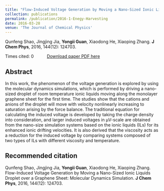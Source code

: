 ```yaml
---
title: "Flow-Induced Voltage Generation by Moving a Nano-Sized Ionic Liquids Droplet over a Graphene Sheet: Molecular Dynamics Simulation"
collection: publications
permalink: /publication/2016-1-Enegy-Harvesting
date: 2016-03-28
venue: 'The Journal of Chemical Physics'
---
```


Qunfeng Shao, Jingjing Jia, <b>Yongii Guan</b>, Xiaodong He, Xiaoping Zhang. <b>J Chem Phys</b>, 2016, 144(12): 124703.

Times cited: 0 &nbsp; &nbsp; &nbsp; &nbsp; &nbsp; [Download paper PDF here](https://github.com/Yongji-Guan/Yongji-Guan.github.io/blob/master/files/2016-1.pdf) 

## Abstract
In this work, the phenomenon of the voltage generation is explored by using the molecular dynamics simulations, which is performed by driving a nano-sized droplet of room temperature ionic liquids moving along the monolayer graphene sheet for the first time. The studies show that the cations and anions of the droplet will move with velocity nonlinearly increasing to saturation arising by the force balance. The traditional equation for calculating the induced voltage is developed by taking the charge density into consideration, and larger induced voltages in µV-scale are obtained from the nano-size simulation systems based on the ionic liquids (ILs) for its enhanced ionic drifting velocities. It is also derived that the viscosity acts as a reduction for the induced voltage by comparing systems composed of two types of ILs with different viscosity and temperature.


## Recommended citation
Qunfeng Shao, Jingjing Jia, <b>Yongii Guan</b>, Xiaodong He, Xiaoping Zhang. Flow-Induced Voltage Generation by Moving a Nano-Sized Ionic Liquids Droplet over a Graphene Sheet: Molecular Dynamics Simulation. <b>J Chem Phys</b>, 2016, 144(12): 124703.
